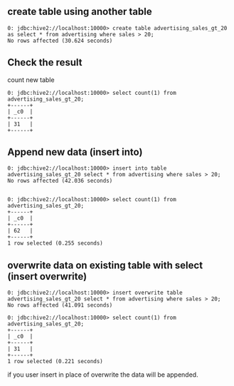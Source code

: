 ## create table using another table
```
0: jdbc:hive2://localhost:10000> create table advertising_sales_gt_20 as select * from advertising where sales > 20;
No rows affected (30.624 seconds)
```
## Check the result
count new table
```
0: jdbc:hive2://localhost:10000> select count(1) from advertising_sales_gt_20;
+------+
| _c0  |
+------+
| 31   |
+------+
```

## Append new data (insert into)
```
0: jdbc:hive2://localhost:10000> insert into table advertising_sales_gt_20 select * from advertising where sales > 20;
No rows affected (42.036 seconds)


0: jdbc:hive2://localhost:10000> select count(1) from advertising_sales_gt_20;
+------+
| _c0  |
+------+
| 62   |
+------+
1 row selected (0.255 seconds)

```

## overwrite data on existing table with select (insert overwrite)

```
0: jdbc:hive2://localhost:10000> insert overwrite table advertising_sales_gt_20 select * from advertising where sales > 20;
No rows affected (41.091 seconds)

0: jdbc:hive2://localhost:10000> select count(1) from advertising_sales_gt_20;
+------+
| _c0  |
+------+
| 31   |
+------+
1 row selected (0.221 seconds)

```
if you user insert in place of overwrite the data will be appended.